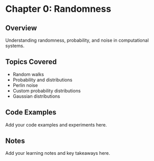 # Chapter 0: Randomness

## Overview
Understanding randomness, probability, and noise in computational systems.

## Topics Covered
- Random walks
- Probability and distributions
- Perlin noise
- Custom probability distributions
- Gaussian distributions

## Code Examples
Add your code examples and experiments here.

## Notes
Add your learning notes and key takeaways here.
